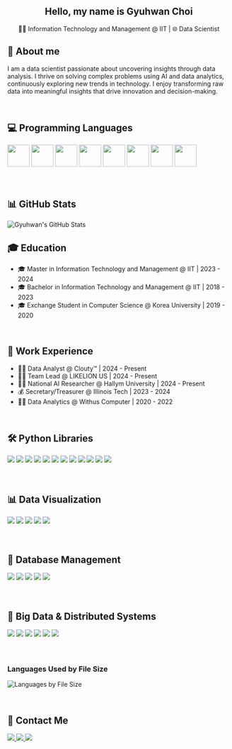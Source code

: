 <h2 align="center">
  Hello, my name is Gyuhwan Choi
</h2>

<p align="center">
  🧑‍🎓 Information Technology and Management @ IIT | 🌐 Data Scientist
</p>

## 📖 About me
I am a data scientist passionate about uncovering insights through data analysis. I thrive on solving complex problems using AI and data analytics, continuously exploring new trends in technology. I enjoy transforming raw data into meaningful insights that drive innovation and decision-making.

<br>

## 💻 Programming Languages
<div float="left" style="margin-bottom: 20px;">
  <img src="https://cdn.jsdelivr.net/gh/devicons/devicon/icons/python/python-original.svg" width="50"/>
  <img src="https://cdn.jsdelivr.net/gh/devicons/devicon/icons/java/java-original.svg" width="50"/>
  <img src="https://cdn.jsdelivr.net/gh/devicons/devicon/icons/r/r-original.svg" width="50"/>
  <img src="https://cdn.jsdelivr.net/gh/devicons/devicon/icons/mysql/mysql-original-wordmark.svg" width="50"/>
  <img src="https://cdn.jsdelivr.net/gh/devicons/devicon/icons/javascript/javascript-original.svg" width="50"/>
  <img src="https://cdn.jsdelivr.net/gh/devicons/devicon/icons/typescript/typescript-original.svg" width="50"/>
  <img src="https://cdn.jsdelivr.net/gh/devicons/devicon/icons/cplusplus/cplusplus-original.svg" width="50"/>
  <img src="https://cdn.jsdelivr.net/gh/devicons/devicon/icons/scala/scala-original.svg" width="50"/>
</div>

<br>

## 📊 GitHub Stats
![Gyuhwan's GitHub Stats](https://github-readme-stats.vercel.app/api?username=Choi0619&show_icons=true&count_private=true&theme=default&bg_color=ffffff&text_color=000000&hide_rank=true&hide=prs&custom_title=Gyuhwan's%20GitHub%20Stats&card_width=400)
<br>

## 🎓 Education
- 🎓 Master in Information Technology and Management @ IIT | 2023 - 2024
- 🎓 Bachelor in Information Technology and Management @ IIT | 2018 - 2023
- 🎓 Exchange Student in Computer Science @ Korea University | 2019 - 2020

<br>

## 💼 Work Experience
- 👨‍💻 Data Analyst @ Clouty™ | 2024 - Present
- 👨‍🏫 Team Lead @ LIKELION US | 2024 - Present
- 🧑‍🔬 National AI Researcher @ Hallym University | 2024 - Present
- 💰 Secretary/Treasurer @ Illinois Tech | 2023 - 2024
- 👨‍💻 Data Analytics @ Withus Computer | 2020 - 2022

<br>

## 🛠 Python Libraries
<div float="left" style="margin-bottom: 20px;">
  <img src="https://img.shields.io/badge/NumPy-013243?style=for-the-badge&logo=numpy&logoColor=white"/>
  <img src="https://img.shields.io/badge/pandas-150458?style=for-the-badge&logo=pandas&logoColor=white"/>
  <img src="https://img.shields.io/badge/scikit--learn-F7931E?style=for-the-badge&logo=scikit-learn&logoColor=white"/>
  <img src="https://img.shields.io/badge/Matplotlib-007ACC?style=for-the-badge&logo=matplotlib&logoColor=white"/>
  <img src="https://img.shields.io/badge/Selenium-43B02A?style=for-the-badge&logo=selenium&logoColor=white"/>
  <img src="https://img.shields.io/badge/Keras-D00000?style=for-the-badge&logo=keras&logoColor=white"/>
  <img src="https://img.shields.io/badge/PyTorch-EE4C2C?style=for-the-badge&logo=pytorch&logoColor=white"/>
  <img src="https://img.shields.io/badge/Beautiful%20Soup-2A2A2A?style=for-the-badge&logo=beautifulsoup&logoColor=white"/>
  <img src="https://img.shields.io/badge/spaCy-09A3D5?style=for-the-badge&logo=spacy&logoColor=white"/>
  <img src="https://img.shields.io/badge/Gradio-FFA500?style=for-the-badge&logo=gradio&logoColor=white"/>
  <img src="https://img.shields.io/badge/Streamlit-FF4B4B?style=for-the-badge&logo=streamlit&logoColor=white"/>
  <img src="https://img.shields.io/badge/OpenCV-5C3EE8?style=for-the-badge&logo=opencv&logoColor=white"/>
</div>

<br>

## 📊 Data Visualization
<div float="left" style="margin-bottom: 20px;">
  <img src="https://img.shields.io/badge/Tableau-E97627?style=for-the-badge&logo=tableau&logoColor=white"/>
  <img src="https://img.shields.io/badge/Power_BI-F2C811?style=for-the-badge&logo=powerbi&logoColor=black"/>
  <img src="https://img.shields.io/badge/Matplotlib-007ACC?style=for-the-badge&logo=matplotlib&logoColor=white"/>
  <img src="https://img.shields.io/badge/Seaborn-3776AB?style=for-the-badge&logo=seaborn&logoColor=white"/>
  <img src="https://img.shields.io/badge/ggplot2-EF4A36?style=for-the-badge&logo=ggplot2&logoColor=white"/>
</div>

<br>

## 🏢 Database Management
<div float="left" style="margin-bottom: 20px;">
  <img src="https://img.shields.io/badge/Oracle-F80000?style=for-the-badge&logo=oracle&logoColor=black"/>
  <img src="https://img.shields.io/badge/MySQL-4479A1?style=for-the-badge&logo=mysql&logoColor=white"/>
  <img src="https://img.shields.io/badge/DuckDB-FFCC00?style=for-the-badge&logo=duckdb&logoColor=black"/>
  <img src="https://img.shields.io/badge/PostgreSQL-336791?style=for-the-badge&logo=postgresql&logoColor=white"/>
  <img src="https://img.shields.io/badge/MariaDB-003545?style=for-the-badge&logo=mariadb&logoColor=white"/>
</div>

<br>

## 📂 Big Data & Distributed Systems
<div float="left" style="margin-bottom: 20px;">
  <img src="https://img.shields.io/badge/Apache_Kafka-231F20?style=for-the-badge&logo=apachekafka&logoColor=white"/>
  <img src="https://img.shields.io/badge/Apache_Hadoop-66CCFF?style=for-the-badge&logo=apachehadoop&logoColor=black"/>
  <img src="https://img.shields.io/badge/Apache_Spark-E25A1C?style=for-the-badge&logo=apachespark&logoColor=white"/>
  <img src="https://img.shields.io/badge/Amazon_AWS-232F3E?style=for-the-badge&logo=amazonaws&logoColor=white"/>
  <img src="https://img.shields.io/badge/Azure-0078D4?style=for-the-badge&logo=azure&logoColor=white"/>
  <img src="https://img.shields.io/badge/Apache_Airflow-017CEE?style=for-the-badge&logo=apacheairflow&logoColor=white"/>
</div>

<br>

### Languages Used by File Size
![Languages by File Size](https://github-readme-stats.vercel.app/api/top-langs/?username=Choi0619&layout=compact&theme=default&bg_color=ffffff&text_color=000000&hide=prs&langs_count=10&custom_title=Languages%20by%20File%20Size&card_width=400)

<br>

## 📱 Contact Me
<div float="left">
  <a href="mailto:wrtyu0604@gmail.com">
      <img src="https://img.shields.io/badge/Gmail-D14836?style=for-the-badge&logo=gmail&logoColor=white"/> 
  </a>
  <a href="https://www.linkedin.com/in/gyuhwan-choi-data-science/">
    <img src="https://img.shields.io/badge/LinkedIn-0077B5?style=for-the-badge&logo=linkedin&logoColor=white"/>
  </a>
  <a href="https://www.instagram.com/gyuh.wan/">
    <img src="https://img.shields.io/badge/Instagram-E4405F?style=for-the-badge&logo=instagram&logoColor=white"/>
  </a>
</div>
